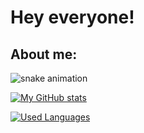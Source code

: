 # Hey everyone!

## About me:


![snake animation](https://github.com/whois-hoeless/whois-hoeless/blob/output/github-contribution-grid-snake2.svg)

[![My GitHub stats](https://github-readme-stats.vercel.app/api?username=whois-hoeless&count_private=true&show_icons=true&theme=radical)](https://github.com/anuraghazra/github-readme-stats)


[![Used Languages](https://github-readme-stats.vercel.app/api/top-langs/?username=whois-hoeless&layout=compact&langs_count=10)](https://github.com/anuraghazra/github-readme-stats)

